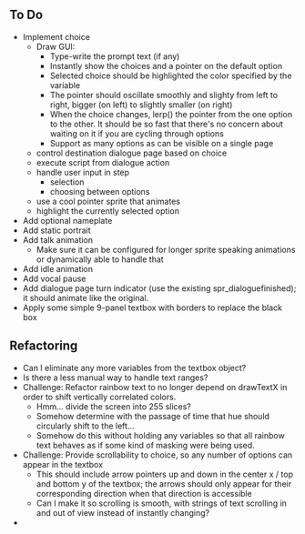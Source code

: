 ## To Do
- Implement choice
  - Draw GUI:
    - Type-write the prompt text (if any)
    - Instantly show the choices and a pointer on the default option
    - Selected choice should be highlighted the color specified by the variable
    - The pointer should oscillate smoothly and slighty from left to right, bigger (on left) to slightly smaller (on right)
    - When the choice changes, lerp() the pointer from the one option to the other. It should be so fast that there's no concern about waiting on it if you are cycling through options
    - Support as many options as can be visible on a single page
  - control destination dialogue page based on choice
  - execute script from dialogue action
  - handle user input in step
    - selection
    - choosing between options
  - use a cool pointer sprite that animates
  - highlight the currently selected option
- Add optional nameplate
- Add static portrait
- Add talk animation
  - Make sure it can be configured for longer sprite speaking animations or dynamically able to handle that
- Add idle animation
- Add vocal pause
- Add dialogue page turn indicator (use the existing spr_dialoguefinished); it should animate like the original.
- Apply some simple 9-panel textbox with borders to replace the black box

## Refactoring
- Can I eliminate any more variables from the textbox object?
- Is there a less manual way to handle text ranges?
- Challenge: Refactor rainbow text to no longer depend on drawTextX in order to shift vertically correlated colors.
  - Hmm... divide the screen into 255 slices?
  - Somehow determine with the passage of time that hue should circularly shift to the left...
  - Somehow do this without holding any variables so that all rainbow text behaves as if some kind of masking were being used.
- Challenge: Provide scrollability to choice, so any number of options can appear in the textbox
  - This should include arrow pointers up and down in the center x / top and bottom y of the textbox; the arrows should only appear for their corresponding direction when that direction is accessible
  - Can I make it so scrolling is smooth, with strings of text scrolling in and out of view instead of instantly changing?
- 